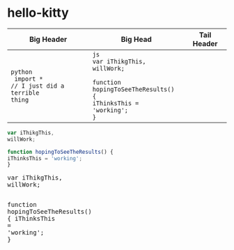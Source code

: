 hello-kitty
===========

| Big Header | Big Head | Tail Header|
|------------|----------|------------|
| <code>python<br /> import *<br />// I just did a terrible thing</code> | <code>js<br />var iThikgThis,<br />willWork;<br /><br/>function hopingToSeeTheResults() {<br />iThinksThis = 'working';<br />}</code>|

```js
var iThikgThis,
willWork;

function hopingToSeeTheResults() {
iThinksThis = 'working';
}
```

<div class="highlight highlight-js"><pre><span class="kd">var</span> <span class="nx">iThikgThis</span><span class="p">,</span>
<span class="nx">willWork</span><span class="p">;</span>

<span class="kd">function</span> <span class="nx">hopingToSeeTheResults</span><span class="p">()</span> <span class="p">{</span>
<span class="nx">iThinksThis</span> <span class="o">=</span> <span class="s1">'working'</span><span class="p">;</span>
<span class="p">}</span>
</pre></div>
